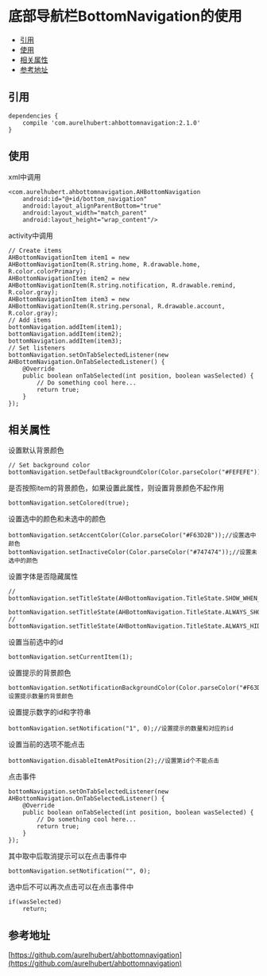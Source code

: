 # 底部导航栏BottomNavigation的使用


* [引用](#引用)
* [使用](#使用)
* [相关属性](#相关属性)
* [参考地址](#参考地址)

## 引用
```
dependencies {
    compile 'com.aurelhubert:ahbottomnavigation:2.1.0'
}
```

## 使用
xml中调用
```
<com.aurelhubert.ahbottomnavigation.AHBottomNavigation
    android:id="@+id/bottom_navigation"
    android:layout_alignParentBottom="true"
    android:layout_width="match_parent"
    android:layout_height="wrap_content"/>
```
activity中调用
```
// Create items
AHBottomNavigationItem item1 = new AHBottomNavigationItem(R.string.home, R.drawable.home, R.color.colorPrimary);
AHBottomNavigationItem item2 = new AHBottomNavigationItem(R.string.notification, R.drawable.remind, R.color.gray);
AHBottomNavigationItem item3 = new AHBottomNavigationItem(R.string.personal, R.drawable.account, R.color.gray);
// Add items
bottomNavigation.addItem(item1);
bottomNavigation.addItem(item2);
bottomNavigation.addItem(item3);        
// Set listeners
bottomNavigation.setOnTabSelectedListener(new AHBottomNavigation.OnTabSelectedListener() {
    @Override
    public boolean onTabSelected(int position, boolean wasSelected) {
        // Do something cool here...
        return true;
    }
});        
```

## 相关属性
设置默认背景颜色
```
// Set background color
bottomNavigation.setDefaultBackgroundColor(Color.parseColor("#FEFEFE"));
```
是否按照item的背景颜色，如果设置此属性，则设置背景颜色不起作用
```
bottomNavigation.setColored(true);
```
设置选中的颜色和未选中的颜色
```
bottomNavigation.setAccentColor(Color.parseColor("#F63D2B"));//设置选中颜色
bottomNavigation.setInactiveColor(Color.parseColor("#747474"));//设置未选中的颜色
```
设置字体是否隐藏属性
```
//        bottomNavigation.setTitleState(AHBottomNavigation.TitleState.SHOW_WHEN_ACTIVE);
        bottomNavigation.setTitleState(AHBottomNavigation.TitleState.ALWAYS_SHOW);
//        bottomNavigation.setTitleState(AHBottomNavigation.TitleState.ALWAYS_HIDE);
```
设置当前选中的id
```
bottomNavigation.setCurrentItem(1);
```
设置提示的背景颜色
```
bottomNavigation.setNotificationBackgroundColor(Color.parseColor("#F63D2B"));//设置提示数量的背景颜色
```
设置提示数字的id和字符串
```
bottomNavigation.setNotification("1", 0);//设置提示的数量和对应的id
```
设置当前的选项不能点击
```
bottomNavigation.disableItemAtPosition(2);//设置第id个不能点击
```
点击事件
```
bottomNavigation.setOnTabSelectedListener(new AHBottomNavigation.OnTabSelectedListener() {
    @Override
    public boolean onTabSelected(int position, boolean wasSelected) {
        // Do something cool here...
        return true;
    }
});
```
其中取中后取消提示可以在点击事件中
```
bottomNavigation.setNotification("", 0);
```
选中后不可以再次点击可以在点击事件中
```
if(wasSelected)
    return;
```

## 参考地址

[https://github.com/aurelhubert/ahbottomnavigation](https://github.com/aurelhubert/ahbottomnavigation)


